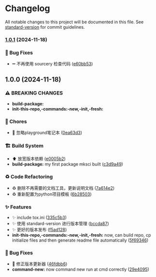 # Changelog

All notable changes to this project will be documented in this file. See [standard-version](https://github.com/conventional-changelog/standard-version) for commit guidelines.

### [1.0.1](https://github.com/SongshGeo/Python-Project-Template/compare/v1.0.0...v1.0.1) (2024-11-18)


### 🐛 Bug Fixes

* :heavy_minus_sign: 不再使用 sourcery 检查代码 ([e60bb53](https://github.com/SongshGeo/Python-Project-Template/commit/e60bb53b6e26f30e616b12596157a189a8cefaea))

## 1.0.0 (2024-11-18)


### ⚠ BREAKING CHANGES

* **build-package:** 
* **init-this-repo,-commands:-new,-init,-fresh:** 

### 🔧 Chores

* :see_no_evil: 忽略playground笔记本 ([0ea63d3](https://github.com/SongshGeo/Python-Project-Template/commit/0ea63d34a40f8ab5eef41105e98e9166ab170802))


### 🏗️ Build System

* :arrow_up: 放宽版本依赖 ([e0005b2](https://github.com/SongshGeo/Python-Project-Template/commit/e0005b29a3b23351ae959ba62a370b7ba668caf6))
* **build-package:** my first package mksci built ([c3d9a49](https://github.com/SongshGeo/Python-Project-Template/commit/c3d9a497e01a554876703b1335c1b3db1314facb))


### ♻️ Code Refactoring

* :recycle: 删除不再需要的文档工具，更新说明文档 ([7a614e2](https://github.com/SongshGeo/Python-Project-Template/commit/7a614e235c8b862d24fcc6428b62d2a59a94bf01))
* :recycle: 重新配置为python项目模板 ([6b28503](https://github.com/SongshGeo/Python-Project-Template/commit/6b28503fbb2424d110a7edb9ab50efe6af92a99c))


### ✨ Features

* :sparkles: include tox.ini ([335c5b3](https://github.com/SongshGeo/Python-Project-Template/commit/335c5b3b9927ee6c3dbcd0242f97c4a82ade3c49))
* :sparkles: 使用 standard-version 进行版本管理 ([bccda87](https://github.com/SongshGeo/Python-Project-Template/commit/bccda87c86295fe3b0f034b7864a6077c760a7d3))
* :sparkles: 更好的版本发布 ([f5ad128](https://github.com/SongshGeo/Python-Project-Template/commit/f5ad128751959e128ffa11b4c142dbb5bbf8ffec))
* **init-this-repo,-commands:-new,-init,-fresh:** now, can build repo, cp initialize files and then generate readme file automatically ([5f69346](https://github.com/SongshGeo/Python-Project-Template/commit/5f693461647e9b73c5968d93f095b87401410251))


### 🐛 Bug Fixes

* :green_heart: 修正版本更新器 ([46fdbb6](https://github.com/SongshGeo/Python-Project-Template/commit/46fdbb6b7c3f32e9186b20346b63cfa9b7d65a4b))
* **command-new:** now command new run at cmd correctly ([29e4095](https://github.com/SongshGeo/Python-Project-Template/commit/29e4095fd49781c68b779f3be00ff868271a1099))
